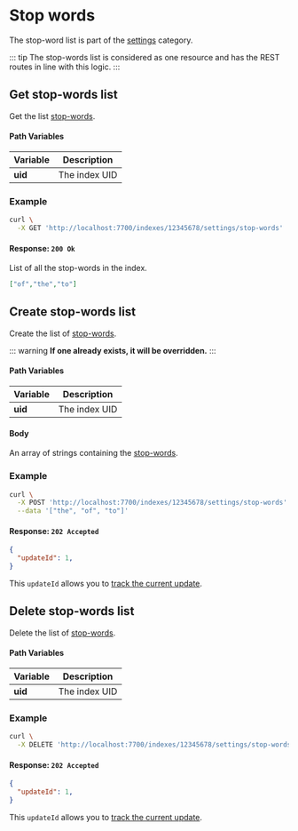 # Stop words

The stop-word list is part of the [settings][1] category.

[1]: /references/settings.md
::: tip
The stop-words list is considered as one resource and has the REST routes in line with this logic.
:::

## Get stop-words list

<RouteHighlighter method="GET" route="/indexes/:uid/settings/stop-words" />

Get the list [stop-words](/advanced_guides/stop_words).


#### Path Variables

| Variable          | Description           |
|-------------------|-----------------------|
| **uid**         | The index UID         |


### Example

```bash
curl \
  -X GET 'http://localhost:7700/indexes/12345678/settings/stop-words'
```


#### Response: `200 Ok`

List of all the stop-words in the index.

```json
["of","the","to"]
```


## Create stop-words list

<RouteHighlighter method="POST" route="/indexes/:uid/settings/stop-words" />

Create the list of [stop-words](/advanced_guides/stop_words).

::: warning
**If one already exists, it will be overridden.**
:::

#### Path Variables

| Variable          | Description           |
|-------------------|-----------------------|
| **uid**         | The index UID         |

#### Body

An array of strings containing the [stop-words](/advanced_guides/stop_words).

### Example

```bash
curl \
  -X POST 'http://localhost:7700/indexes/12345678/settings/stop-words' \
  --data '["the", "of", "to"]'
```


#### Response: `202 Accepted`

```json
{
  "updateId": 1,
}
```
This `updateId` allows you to [track the current update](/references/updates.md).

## Delete stop-words list

<RouteHighlighter method="DELETE" route="/indexes/:uid/settings/stop-words" />

Delete the list of [stop-words](/advanced_guides/stop_words).

#### Path Variables

| Variable          | Description           |
|-------------------|-----------------------|
| **uid**         | The index UID         |


### Example

```bash
curl \
  -X DELETE 'http://localhost:7700/indexes/12345678/settings/stop-words' \
```


#### Response: `202 Accepted`

```json
{
  "updateId": 1,
}
```
This `updateId` allows you to [track the current update](/references/updates.md).
